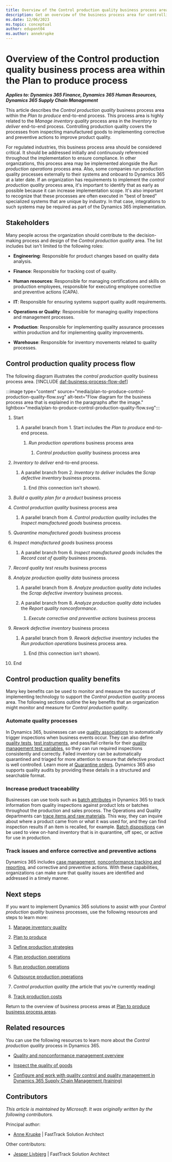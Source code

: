 ```yaml
---
title: Overview of the Control production quality business process area
description: Get an overview of the business process area for controlling production quality in the plan to produce end-to-end business process in Dynamics 365 solutions.
ms.date: 12/06/2023
ms.topic: conceptual
author: edupont04
ms.author: annekrupke
---
```


# Overview of the Control production quality business process area within the Plan to produce process

***Applies to: Dynamics 365 Finance, Dynamics 365 Human Resources, Dynamics 365 Supply Chain Management***

This article describes the *Control production quality* business process area within the *Plan to produce* end-to-end process. This process area is highly related to the *Manage inventory quality* process area in the *Inventory to deliver* end-to-end process. Controlling production quality covers the processes from inspecting manufactured goods to implementing corrective and preventive actions to improve product quality.

For regulated industries, this business process area should be considered critical. It should be addressed initially and continuously referenced throughout the implementation to ensure compliance. In other organizations, this process area may be implemented alongside the *Run production operations* process area. Also, some companies run production quality processes externally to their systems and onboard to Dynamics 365 at a later date. If an organization has requirements to implement the *control production quality* process area, it's important to identify that as early as possible because it can increase implementation scope. It's also important to recognize that these processes are often executed in "best of breed" specialized systems that are unique by industry. In that case, integrations to such systems may be required as part of the Dynamics 365 implementation.

## Stakeholders 

Many people across the organization should contribute to the decision-making process and design of the *Control production quality* area. The list includes but isn't limited to the following roles:

- **Engineering**: Responsible for product changes based on quality data analysis.

- **Finance**: Responsible for tracking cost of quality.

- **Human resources**: Responsible for managing certifications and skills on production employees, responsible for executing employee corrective and preventive actions (CAPA).

- **IT**: Responsible for ensuring systems support quality audit requirements.

- **Operations or Quality**: Responsible for managing quality inspections and management processes.

- **Production**: Responsible for implementing quality assurance processes within production and for implementing quality improvements.

- **Warehouse**: Responsible for inventory movements related to quality processes.

## Control production quality process flow 

The following diagram illustrates the *control production quality* business process area. [!INCLUDE [daf-business-process-flow-def](~/../shared-content/shared/guidance-includes/daf-business-process-flow-def.md)]

:::image type="content" source="media/plan-to-produce-control-production-quality-flow.svg" alt-text="Flow diagram for the business process area that is explained in the paragraphs after the image." lightbox="media/plan-to-produce-control-production-quality-flow.svg":::

1. Start

    1. A parallel branch from 1. Start includes the *Plan to produce* end-to-end process.

        1. *Run production operations* business process area

            1. *Control production quality* business process area

2. *Inventory to deliver* end-to-end process.

    1. A parallel branch from 2. *Inventory to deliver* includes the *Scrap defective inventory* business process.

        1. End (this connection isn't shown).

3. *Build a quality plan for a product* business process

4. *Control production quality* business process area

    1. A parallel branch from 4. *Control production quality* includes the *Inspect manufactured goods* business process.

5. *Quarantine manufactured goods* business process

6. *Inspect manufactured goods* business process

    1. A parallel branch from 6. *Inspect manufactured goods* includes the *Record cost of quality* business process.

7. *Record quality test results* business process

8. *Analyze production quality data* business process

    1. A parallel branch from 8. *Analyze production quality data* includes the *Scrap defective inventory* business process.

    2. A parallel branch from 8. *Analyze production quality data* includes the *Report quality nonconformance*.

        1. *Execute corrective and preventive actions* business process

9. *Rework defective inventory* business process

    1. A parallel branch from 9. *Rework defective inventory* includes the *Run production operations* business process area.

        1. End (this connection isn't shown).

10. End

## Control production quality benefits

Many key benefits can be used to monitor and measure the success of implementing technology to support the *Control production quality* process area. The following sections outline the key benefits that an organization might monitor and measure for *Control production quality*. 

### Automate quality processes

In Dynamics 365, businesses can use [quality associations](/dynamics365/supply-chain/inventory/quality-associations) to automatically trigger inspections when business events occur. They can also define [quality tests](/dynamics365/supply-chain/inventory/quality-tests), [test instruments](/dynamics365/supply-chain/inventory/quality-test-instruments), and pass/fail criteria for their [quality management test variables](/dynamics365/supply-chain/inventory/quality-test-variables), so they can run required inspections consistently and correctly. Failed inventory can be automatically quarantined and triaged for more attention to ensure that defective product is well controlled. Learn more at [Quarantine orders](/dynamics365/supply-chain/inventory/quarantine-orders). Dynamics 365 also supports quality audits by providing these details in a structured and searchable format.  

### Increase product traceability

Businesses can use tools such as [batch attributes](/dynamics365/supply-chain/production-control/batch-attributes) in Dynamics 365 to track information from quality inspections against product lots or batches throughout the production and sales process. The Operations and Quality departments can [trace items and raw materials](/dynamics365/supply-chain/inventory/trace-items-raw-materials-inventory-production-sales). This way, they can inquire about where a product came from or what it was used for, and they can find inspection results if an item is recalled, for example. [Batch dispositions](/dynamics365/supply-chain/inventory/batch-disposition-codes) can be used to view on-hand inventory that is in quarantine, off spec, or active for use in production.

### Track issues and enforce corrective and preventive actions

Dynamics 365 includes [case management](/dynamics365/fin-ops-core/fin-ops/organization-administration/cases?context=%2Fdynamics365%2Fcontext%2Fsupply-chain), [nonconformance tracking and reporting](/dynamics365/supply-chain/inventory/tasks/create-process-non-conformance), and corrective and preventive actions. With these capabilities, organizations can make sure that quality issues are identified and addressed in a timely manner.

## Next steps

If you want to implement Dynamics 365 solutions to assist with your *Control production quality* business processes, use the following resources and steps to learn more:

1. [Manage inventory quality](inventory-to-deliver-areas.md#manage-inventory-quality)  

2. [Plan to produce](plan-to-produce-overview.md)  

3. [Define production strategies](plan-to-produce-define-production-strategies.md)

4. [Plan production operations](plan-to-produce-plan-production-operations-overview.md)  

5. [Run production operations](plan-to-produce-execute-production-operations-overview.md)  

6. [Outsource production operations](plan-to-produce-outsource-production-operations-overview.md)  

7. *Control production quality* (the article that you're currently reading)      

8. [Track production costs](plan-to-produce-track-production-costs-overview.md)  

Return to the overview of business process areas at [Plan to produce business process areas](plan-to-produce-areas.md).  

## Related resources

You can use the following resources to learn more about the *Control production quality* process in Dynamics 365.

- [Quality and nonconformance management overview](/dynamics365/supply-chain/inventory/quality-management-processes)  

- [Inspect the quality of goods](/dynamics365/supply-chain/inventory/tasks/inspect-quality-goods)  

- [Configure and work with quality control and quality management in Dynamics 365 Supply Chain Management (training)](/training/modules/configure-work-quality-control-dyn365-supply-chain-mgmt/)  

<!--## Tags

*Industries:* Manufacturing (20-39), Wholesale Trade (50-51), Retail Trade (52-59)

*Stakeholders:* Engineering, Finance, Human Resources, IT, Operations, Quality, Production, Warehouse

*Products:* Dynamics 365 Finance, Dynamics 365 Human Resources, Dynamics 365 Supply Chain Management-->

## Contributors

*This article is maintained by Microsoft. It was originally written by the following contributors.*

Principal author:

- [Anne Krupke](https://www.linkedin.com/in/annekrupke/) | FastTrack Solution Architect

Other contributors:

- [Jesper Livbjerg](https://www.linkedin.com/in/jesper-livbjerg/) | FastTrack Solution Architect
